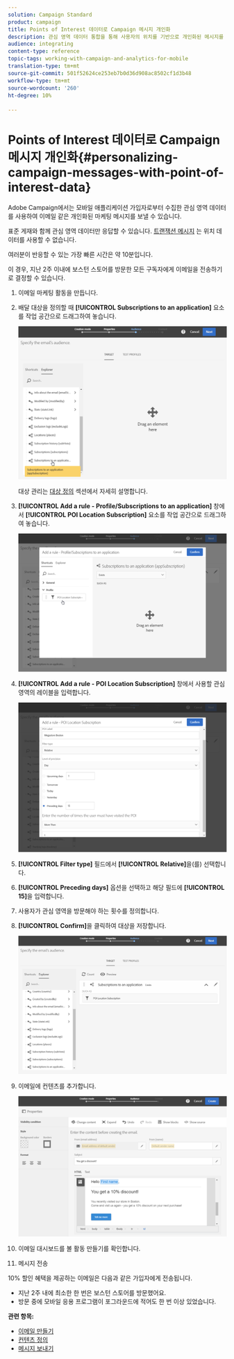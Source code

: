 ```yaml
---
solution: Campaign Standard
product: campaign
title: Points of Interest 데이터로 Campaign 메시지 개인화
description: 관심 영역 데이터 통합을 통해 사용자의 위치를 기반으로 개인화된 메시지를 만드는 방법을 살펴볼 수 있습니다.
audience: integrating
content-type: reference
topic-tags: working-with-campaign-and-analytics-for-mobile
translation-type: tm+mt
source-git-commit: 501f52624ce253eb7b0d36d908ac8502cf1d3b48
workflow-type: tm+mt
source-wordcount: '260'
ht-degree: 10%

---
```



# Points of Interest 데이터로 Campaign 메시지 개인화{#personalizing-campaign-messages-with-point-of-interest-data}

Adobe Campaign에서는 모바일 애플리케이션 가입자로부터 수집한 관심 영역 데이터를 사용하여 이메일 같은 개인화된 마케팅 메시지를 보낼 수 있습니다.

표준 게재와 함께 관심 영역 데이터만 응답할 수 있습니다. [트랜잭션 메시지](../../channels/using/getting-started-with-transactional-msg.md) 는 위치 데이터를 사용할 수 없습니다.

여러분이 반응할 수 있는 가장 빠른 시간은 약 10분입니다.

이 경우, 지난 2주 이내에 보스턴 스토어를 방문한 모든 구독자에게 이메일을 전송하기로 결정할 수 있습니다.

1. 이메일 마케팅 활동을 만듭니다.
1. 배달 대상을 정의할 때 **[!UICONTROL Subscriptions to an application]** 요소를 작업 공간으로 드래그하여 놓습니다.

   ![](assets/poi_subscriptions_app.png)

   대상 관리는 [대상 정의](../../audiences/using/creating-audiences.md) 섹션에서 자세히 설명합니다.

1. **[!UICONTROL Add a rule - Profile/Subscriptions to an application]** 창에서 **[!UICONTROL POI Location Subscription]** 요소를 작업 공간으로 드래그하여 놓습니다.

   ![](assets/poi_add_rule_profile_subscription.png)

1. **[!UICONTROL Add a rule - POI Location Subscription]** 창에서 사용할 관심 영역의 레이블을 입력합니다.

   ![](assets/poi_location_subscription.png)

1. **[!UICONTROL Filter type]** 필드에서 **[!UICONTROL Relative]**&#x200B;을(를) 선택합니다.
1. **[!UICONTROL Preceding days]** 옵션을 선택하고 해당 필드에 **[!UICONTROL 15]**&#x200B;을 입력합니다.
1. 사용자가 관심 영역을 방문해야 하는 횟수를 정의합니다.
1. **[!UICONTROL Confirm]**&#x200B;을 클릭하여 대상을 저장합니다.

   ![](assets/poi_subscriptions_app_audience_defined.png)

1. 이메일에 컨텐츠를 추가합니다.

   ![](assets/poi_email_content.png)

1. 이메일 대시보드를 볼 활동 만들기를 확인합니다.
1. 메시지 전송

10% 할인 혜택을 제공하는 이메일은 다음과 같은 가입자에게 전송됩니다.

* 지난 2주 내에 최소한 한 번은 보스턴 스토어를 방문했어요.
* 방문 중에 모바일 응용 프로그램이 포그라운드에 적어도 한 번 이상 있었습니다.

**관련 항목:**

* [이메일 만들기](../../channels/using/creating-an-email.md)
* [컨텐츠 정의](../../designing/using/personalization.md#example-email-personalization)
* [메시지 보내기](../../sending/using/confirming-the-send.md)


